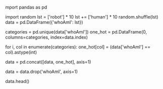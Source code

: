 mport pandas as pd

import random
lst = ['robot'] * 10
lst += ['human'] * 10
random.shuffle(lst)
data = pd.DataFrame({'whoAmI': lst})

categories = pd.unique(data['whoAmI'])
one_hot = pd.DataFrame(0, columns=categories, index=data.index)

for i, col in enumerate(categories):
    one_hot[col] = (data['whoAmI'] == col).astype(int)

data = pd.concat([data, one_hot], axis=1)

data = data.drop('whoAmI', axis=1)

data.head()
